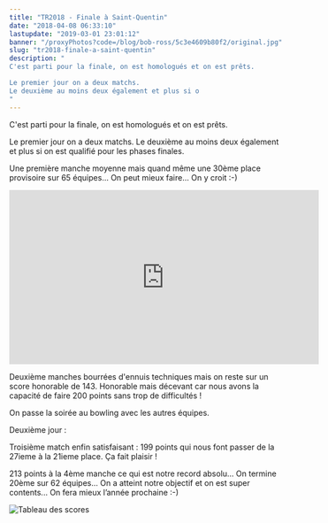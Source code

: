 ```yaml
---
title: "TR2018 - Finale à Saint-Quentin"
date: "2018-04-08 06:33:10"
lastupdate: "2019-03-01 23:01:12"
banner: "/proxyPhotos?code=/blog/bob-ross/5c3e4609b80f2/original.jpg"
slug: "tr2018-finale-a-saint-quentin"
description: " 
C'est parti pour la finale, on est homologués et on est prêts.

Le premier jour on a deux matchs.
Le deuxième au moins deux également et plus si o
"
---
```

C'est parti pour la finale, on est homologués et on est prêts.

Le premier jour on a deux matchs.
Le deuxième au moins deux également et plus si on est qualifié pour les phases finales.

Une première manche moyenne mais quand même une 30ème place provisoire sur 65 équipes... On peut mieux faire... On y croit :-)

<iframe width="560" height="315" src="https://www.youtube-nocookie.com/embed/gKvjBPB1Ueg" frameborder="0" allow="accelerometer; autoplay; encrypted-media; gyroscope; picture-in-picture" allowfullscreen></iframe>

Deuxième manches bourrées d'ennuis techniques mais on reste sur un score honorable de 143.
Honorable mais décevant car nous avons la capacité de faire 200 points sans trop de difficultés !

On passe la soirée au bowling avec les autres équipes.

Deuxième jour :

Troisième match enfin satisfaisant : 199 points qui nous font passer de la 27ieme à la 21ieme place.
Ça fait plaisir !

213 points à la 4ème manche ce qui est notre record absolu... On termine 20ème sur 62 équipes... On a atteint notre objectif et on est super contents... On fera mieux l’année prochaine :-)

![Tableau des scores](/proxyPhotos?code=/blog/bob-ross/5c3e460a2fd26/50.jpg "Tableau des scores")


    